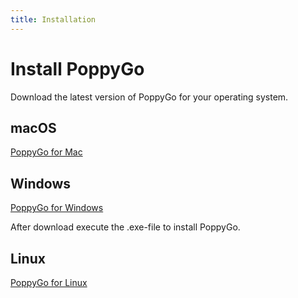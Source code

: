 ```yaml
---
title: Installation
---
```


# Install PoppyGo

Download the latest version of PoppyGo for your operating system.


## macOS

[PoppyGo for Mac](https://poppygo-app-releases.s3.eu-west-1.amazonaws.com/poppygo_mac.dmg)

## Windows

[PoppyGo for Windows](https://poppygo-app-releases.s3.eu-west-1.amazonaws.com/poppygo_win.exe)

After download execute the .exe-file to install PoppyGo.

## Linux

[PoppyGo for Linux](https://poppygo-app-releases.s3.eu-west-1.amazonaws.com/poppygo_linux_x86_64.AppImage)
